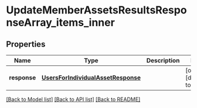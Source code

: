 # UpdateMemberAssetsResultsResponseArray_items_inner
## Properties

| Name | Type | Description | Notes |
|------------ | ------------- | ------------- | -------------|
| **response** | [**UsersForIndividualAssetResponse**](UsersForIndividualAssetResponse.md) |  | [optional] [default to null] |

[[Back to Model list]](../README.md#documentation-for-models) [[Back to API list]](../README.md#documentation-for-api-endpoints) [[Back to README]](../README.md)


